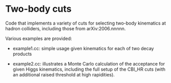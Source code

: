 # Two-body cuts

Code that implements a variety of cuts for selecting two-body kinematics
at hadron colliders, including those from arXiv:2006.nnnnn.

Various examples are provided:

- example1.cc: simple usage given kinematics for each of two decay
  products

- example2.cc: illustrates a Monte Carlo calculation of the acceptance
  for given Higgs kinematics, including the full setup of the CBI_HR
  cuts (with an additional raised threshold at high rapidities).